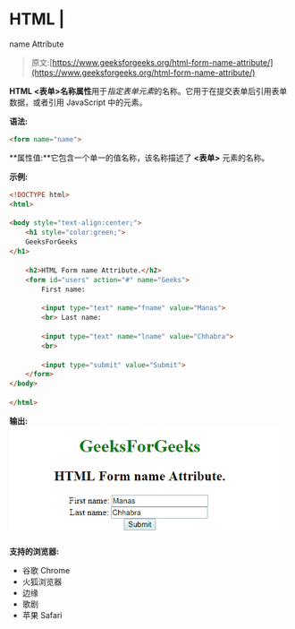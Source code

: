# HTML |

<form>name Attribute

> 原文:[https://www.geeksforgeeks.org/html-form-name-attribute/](https://www.geeksforgeeks.org/html-form-name-attribute/)

**HTML <表单>名称属性**用于*指定表单元素*的名称。它用于在提交表单后引用表单数据，或者引用 JavaScript 中的元素。

**语法:**

```html
<form name="name"> 
```

**属性值:**它包含一个单一的值名称，该名称描述了 **<表单>** 元素的名称。

**示例:**

```html
<!DOCTYPE html>
<html>

<body style="text-align:center;">
    <h1 style="color:green;"> 
    GeeksForGeeks 
</h1>

    <h2>HTML Form name Attribute.</h2>
    <form id="users" action="#" name="Geeks">
        First name:

        <input type="text" name="fname" value="Manas">
        <br> Last name:

        <input type="text" name="lname" value="Chhabra">
        <br>

        <input type="submit" value="Submit">
    </form>
</body>

</html>
```

**输出:**
![](img/7585ceb09ac86ea28a90d965984c16cb.png)

**支持的浏览器:**

*   谷歌 Chrome
*   火狐浏览器
*   边缘
*   歌剧
*   苹果 Safari

</form>